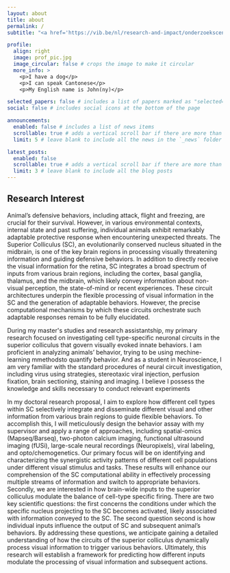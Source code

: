 ```yaml
---
layout: about
title: about
permalink: /
subtitle: "<a href='https://vib.be/nl/research-and-impact/onderzoekscenters/neuroelectronics-research-flanders-nerf'>NeuroElectronics Research Flanders (NERF), Leuven, Belgium</a>. <br>Department of Biology, Katholieke Universiteit te Leuven (KU Leuven).<br>Email: jialin.ye@kuleuven.be."

profile:
  align: right
  image: prof_pic.jpg
  image_circular: false # crops the image to make it circular
  more_info: >
    <p>I have a dog</p>
    <p>I can speak Cantonese</p>
    <p>My English name is John(ny)</p>

selected_papers: false # includes a list of papers marked as "selected={true}"
social: false # includes social icons at the bottom of the page

announcements:
  enabled: false # includes a list of news items
  scrollable: true # adds a vertical scroll bar if there are more than 3 news items
  limit: 5 # leave blank to include all the news in the `_news` folder

latest_posts:
  enabled: false
  scrollable: true # adds a vertical scroll bar if there are more than 3 new posts items
  limit: 3 # leave blank to include all the blog posts
---
```


## Research Interest

Animal’s defensive behaviors, including attack, flight and freezing, are crucial for their survival. However, in various environmental contexts, internal state and past suffering, individual animals exhibit remarkably adaptable protective response when encountering unexpected threats. The Superior Colliculus (SC), an evolutionarily conserved nucleus situated in the midbrain, is one of the key brain regions in processing visually threatening information and guiding defensive behaviors. In addition to directly receive the visual information for the retina, SC integrates a broad spectrum of inputs from various brain regions, including the cortex, basal ganglia, thalamus, and the midbrain, which likely convey information about non-visual perception, the state-of-mind or recent experiences. These circuit architectures underpin the flexible processing of visual information in the SC and the generation of adaptable behaviors. However, the precise computational mechanisms by which these circuits orchestrate such adaptable responses remain to be fully elucidated. 

During my master's studies and research assistantship, my primary research focused on investigating cell type-specific neuronal circuits in the superior colliculus that govern visually evoked innate behaviors. I am proficient in analyzing animals’ behavior, trying to be using mechine-learning mmethodsto quantify behavior. And as a student in Neuroscience, I am very familiar with the standard procedures of neural circuit investigation, including virus using strategies, stereotaxic viral injection, perfusion fixation, brain sectioning, staining and imaging. I believe I possess the knowledge and skills necessary to conduct relevant experiments

In my doctoral research proposal, I aim to explore how different cell types within SC selectively integrate and disseminate different visual and other information from various brain regions to guide flexible behaviors. To accomplish this, I will meticulously design the behavior assay with my supervisor and apply a range of approaches, including spatial-omics (Mapseq/Barseq), two-photon calcium imaging, functional ultrasound imaging (fUSi), large-scale neural recordings (Neuropixels), viral labeling, and opto/chemogenetics. Our primary focus will be on identifying and characterizing the synergistic activity patterns of different cell populations under different visual stimulus and tasks. These results will enhance our comprehension of the SC computational ability in effectively processing multiple streams of information and switch to appropriate behaviors. Secondly, we are interested in how brain-wide inputs to the superior colliculus modulate the balance of cell-type specific firing. There are two key scientific questions: the first concerns the conditions under which the specific nucleus projecting to the SC becomes activated, likely associated with information conveyed to the SC. The second question second is how individual inputs influence the output of SC and subsequent animal’s behaviors. By addressing these questions, we anticipate gaining a detailed understanding of how the circuits of the superior colliculus dynamically process visual information to trigger various behaviors. Ultimately, this research will establish a framework for predicting how different inputs modulate the processing of visual information and subsequent actions.